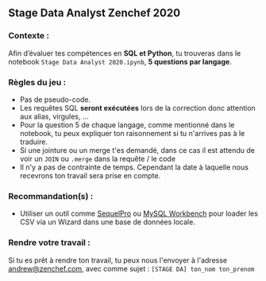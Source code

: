 ## Stage Data Analyst Zenchef 2020

### Contexte : 

Afin d’évaluer tes compétences en **SQL et Python**, tu trouveras dans le notebook `Stage Data Analyst 2020.ipynb`, **5 questions par langage**.

### Règles du jeu : 

- Pas de pseudo-code.
- Les requêtes SQL **seront exécutées** lors de la correction donc attention aux alias, virgules, ...
- Pour la question 5 de chaque langage, comme mentionné dans le notebook, tu peux expliquer ton raisonnement si tu n'arrives pas à le traduire.
- Si une jointure ou un merge t'es demandé, dans ce cas il est attendu de voir un `JOIN` ou  `.merge` dans la requête / le code
- Il n'y a pas de contrainte de temps. Cependant la date à laquelle nous recevrons ton travail sera prise en compte.

### Recommandation(s) : 

- Utiliser un outil comme [SequelPro](https://www.sequelpro.com/) ou [MySQL Workbench](https://www.mysql.com/products/workbench/) pour loader les CSV via un Wizard dans une base de données locale.

### Rendre votre travail :

Si tu es prêt à rendre ton travail, tu peux nous l'envoyer à l'adresse [andrew@zenchef.com](mailto:andrew@zenchef.com), avec comme sujet : `[STAGE DA] ton_nom ton_prenom`
